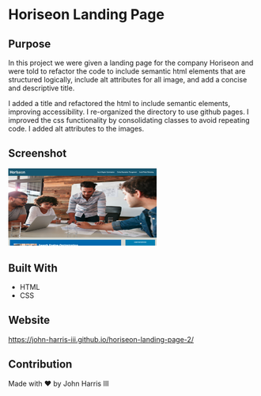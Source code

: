 # Horiseon Landing Page

## Purpose
In this project we were given a landing page for the company Horiseon and were told to refactor the code to include semantic html elements that are structured logically, include alt attributes for all image, and add a concise and descriptive title.

I added a title and refactored the html to include semantic elements, improving accessibility. I re-organized the directory to use github pages. I improved the css functionality by consolidating classes to avoid repeating code. I added alt attributes to the images.

## Screenshot
<img src="Develop/assets/images/Horiseon-screenshot.png" width="300px" >

## Built With
* HTML
* CSS

## Website
https://john-harris-iii.github.io/horiseon-landing-page-2/

## Contribution
Made with ❤️ by John Harris III
